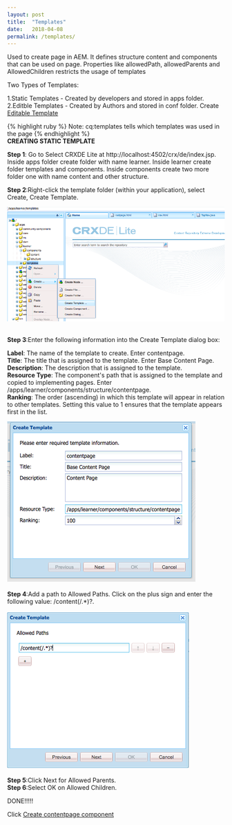 ```yaml
---
layout: post
title:  "Templates"
date:   2018-04-08
permalink: /templates/
---
```


Used to create page in AEM. It defines structure content and components that can be used on page. 
Properties like allowedPath, allowedParents and AllowedChildren restricts the usage of templates

Two Types of Templates:

1.Static Templates - Created by developers and stored in apps folder. <br>
2.Editble Templates - Created by Authors and stored in conf folder. Create [Editable Template][Editable Template]

{% highlight ruby %}
Note: cq:templates tells which templates was used in the page
{% endhighlight %}
<br>
<b> CREATING STATIC TEMPLATE</b><br>

<b>Step 1</b>: Go to Select CRXDE Lite at http://localhost:4502/crx/de/index.jsp.
Inside apps folder create folder with name learner. Inside learner create folder
templates and components. Inside components create two more folder one with name 
content and other structure.<br>

<b>Step 2</b>:Right-click the template folder (within your application), select Create, Create Template.

![image tooltip here](/assets/img/step1.png)

<br>
<b>Step 3</b>:Enter the following information into the Create Template dialog box:<br>

<b>Label</b>: The name of the template to create. Enter contentpage.<br> 
<b>Title</b>: The title that is assigned to the template. Enter Base Content Page.<br>
<b>Description</b>: The description that is assigned to the template.<br>
<b>Resource Type</b>: The component's path that is assigned to the template and copied to implementing pages. Enter /apps/learner/components/structure/contentpage.<br>
<b>Ranking</b>: The order (ascending) in which this template will appear in relation to other templates. Setting this value to 1 ensures that the template appears first in the list.<br>

![image tooltip here](/assets/img/step2.png)
<br><br>
<b>Step 4</b>:Add a path to Allowed Paths. Click on the plus sign and enter the following value: /content(/.*)?.
<br><br>
![image tooltip here](/assets/img/step3.png)
<br><br>
<b>Step 5</b>:Click Next for Allowed Parents.
<br>
<b>Step 6</b>:Select OK on Allowed Children.
<br>

DONE!!!!!

Click [Create contentpage component][Create contentpage component] 

[Editable Template]:https://www.google.com
[Create contentpage component]:https://www.google.com